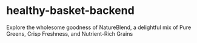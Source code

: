 # healthy-basket-backend
Explore the wholesome goodness of NatureBlend, a delightful mix of Pure Greens, Crisp Freshness, and Nutrient-Rich Grains
